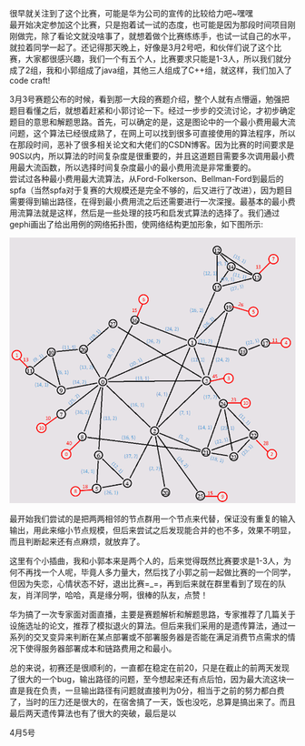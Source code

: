 很早就关注到了这个比赛，可能是华为公司的宣传的比较给力吧~嘿嘿  
最开始决定参加这个比赛，只是抱着试一试的态度，也可能是因为那段时间项目刚刚做完，除了看论文就没啥事了，就想着做个比赛练练手，也试一试自己的水平，就拉着同学一起了。还记得那天晚上，好像是3月2号吧，和伙伴们说了这个比赛，大家都很感兴趣，我们一个有五个人，比赛要求只能是1-3人，所以我们就分成了2组，我和小郭组成了java组，其他三人组成了C++组，就这样，我们加入了code craft!

3月3号赛题公布的时候，看到那一大段的赛题介绍，整个人就有点懵逼，勉强把题目看懂之后，就想着赶紧和小郭讨论一下。经过一步步的交流讨论，才初步确定题目的意思和解题思路。首先，可以确定的是，这是图论中的一个最小费用最大流问题，这个算法已经很成熟了，在网上可以找到很多可直接使用的算法程序，所以在那段时间，恶补了很多相关论文和大佬们的CSDN博客。因为比赛的时间要求是90S以内，所以算法的时间复杂度是很重要的，并且这道题目需要多次调用最小费用最大流函数，所以选择时间复杂度最小的最小费用流是非常重要的。   
尝试过各种最小费用最大流算法，从Ford-Folkerson、Bellman-Ford到最后的spfa（当然spfa对于复赛的大规模还是完全不够的，后又进行了改进），因为题目需要得到输出路径，在得到最小费用流之后还需要进行一次深搜。最基本的最小费用流算法就是这样，然后是一些处理的技巧和启发式算法的选择了。我们通过gephi画出了给出用例的网络拓扑图，使网络结构更加形象，如下图所示:   

![detail_01.png](https://github.com/ChaoZeyi/contest/blob/master/photos/detail_01.png?raw=true)

最开始我们尝试的是把两两相邻的节点群用一个节点来代替，保证没有重复的输入输出，用此来缩小节点规模，但后来尝试之后发现能合并的也不多，效果不明显，而且判断起来还有点麻烦，就放弃了。

这里有个小插曲，我和小郭本来是两个人的，后来觉得既然比赛要求是1-3人，为何不再找一个人呢，毕竟人多力量大，然后找了小郭之前一起做比赛的一个同学，但因为失恋，心情状态不好，退出比赛=_=，再到后来就在群里看到了现在的队友，肖洋同学，哈哈，真是缘分啊，很棒的队友，点赞！

华为搞了一次专家面对面直播，主要是赛题解析和解题思路，专家推荐了几篇关于设施选址的论文，推荐了模拟退火的算法。但后来我们采用的是遗传算法，通过一系列的交叉变异来判断在某点部署或不部署服务器是否能在满足消费节点需求的情况下使得服务器部署成本和链路费用之和最小。

总的来说，初赛还是很顺利的，一直都在稳定在前20，只是在截止的前两天发现了很大的一个bug，输出路径的问题，至今想起来还有点后怕，因为最大流这块一直是我在负责，一旦输出路径有问题就直接判为0分，相当于之前的努力都白费了，当时的压力还是很大的，在宿舍搞了一天，饭也没吃，总算是搞出来了。而且最后两天遗传算法也有了很大的突破，最后是以

4月5号








